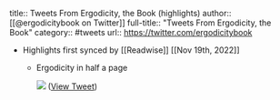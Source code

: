 title:: Tweets From Ergodicity, the Book (highlights)
author:: [[@ergodicitybook on Twitter]]
full-title:: "Tweets From Ergodicity, the Book"
category:: #tweets
url:: https://twitter.com/ergodicitybook

- Highlights first synced by [[Readwise]] [[Nov 19th, 2022]]
	- Ergodicity in half a page 
	  
	  ![](https://pbs.twimg.com/media/FLPTu3hWUAgoHYh.jpg) ([View Tweet](https://twitter.com/ergodicitybook/status/1491768708469035017))